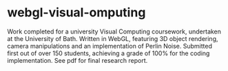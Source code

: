 # webgl-visual-omputing
Work completed for a university Visual Computing coursework, undertaken at the University of Bath. Written in WebGL, featuring 3D object rendering, camera manipulations and an implementation of Perlin Noise. Submitted first out of over 150 students, achieving a grade of 100% for the coding implementation. See pdf for final research report.
